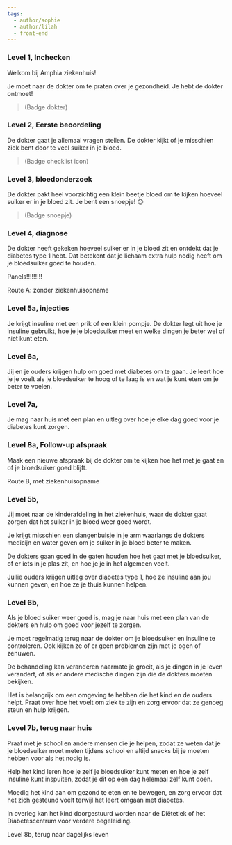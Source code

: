 ```yaml
---
tags:
  - author/sophie
  - author/lilah
  - front-end
---
```

### Level 1, Inchecken 

Welkom bij Amphia ziekenhuis!  

Je moet naar de dokter om te praten over je gezondheid. Je hebt de dokter ontmoet! 

>(Badge dokter) 

### Level 2, Eerste beoordeling 

De dokter gaat je allemaal vragen stellen. De dokter kijkt of je misschien ziek bent door te veel suiker in je bloed. 

>(Badge checklist icon) 

### Level 3, bloedonderzoek 

De dokter pakt heel voorzichtig een klein beetje bloed om te kijken hoeveel suiker er in je bloed zit. Je bent een snoepje! 😊  

> (Badge snoepje) 

### Level 4, diagnose 

De dokter heeft gekeken hoeveel suiker er in je bloed zit en ontdekt dat je diabetes type 1 hebt. Dat betekent dat je lichaam extra hulp nodig heeft om je bloedsuiker goed te houden. 

Panels!!!!!!!!! 

Route A: zonder ziekenhuisopname 

### Level 5a, injecties 

Je krijgt insuline met een prik of een klein pompje. De dokter legt uit hoe je insuline gebruikt, hoe je je bloedsuiker meet en welke dingen je beter wel of niet kunt eten. 

### Level 6a,  

Jij en je ouders krijgen hulp om goed met diabetes om te gaan. Je leert hoe je je voelt als je bloedsuiker te hoog of te laag is en wat je kunt eten om je beter te voelen. 

### Level 7a, 

Je mag naar huis met een plan en uitleg over hoe je elke dag goed voor je diabetes kunt zorgen. 

### Level 8a, Follow-up afspraak 

Maak een nieuwe afspraak bij de dokter om te kijken hoe het met je gaat en of je bloedsuiker goed blijft. 

Route B, met ziekenhuisopname 

### Level 5b,  

Jij moet naar de kinderafdeling in het ziekenhuis, waar de dokter gaat zorgen dat het suiker in je bloed weer goed wordt. 

Je krijgt misschien een slangenbuisje in je arm waarlangs de dokters medicijn en water geven om je suiker in je bloed beter te maken. 

De dokters gaan goed in de gaten houden hoe het gaat met je bloedsuiker, of er iets in je plas zit, en hoe je je in het algemeen voelt. 

Jullie ouders krijgen uitleg over diabetes type 1, hoe ze insuline aan jou kunnen geven, en hoe ze je thuis kunnen helpen. 

### Level 6b,  

Als je bloed suiker weer goed is, mag je naar huis met een plan van de dokters en hulp om goed voor jezelf te zorgen. 

Je moet regelmatig terug naar de dokter om je bloedsuiker en insuline te controleren. Ook kijken ze of er geen problemen zijn met je ogen of zenuwen. 

De behandeling kan veranderen naarmate je groeit, als je dingen in je leven verandert, of als er andere medische dingen zijn die de dokters moeten bekijken. 

Het is belangrijk om een omgeving te hebben die het kind en de ouders helpt. Praat over hoe het voelt om ziek te zijn en zorg ervoor dat ze genoeg steun en hulp krijgen. 

### Level 7b, terug naar huis 

Praat met je school en andere mensen die je helpen, zodat ze weten dat je je bloedsuiker moet meten tijdens school en altijd snacks bij je moeten hebben voor als het nodig is. 

Help het kind leren hoe je zelf je bloedsuiker kunt meten en hoe je zelf insuline kunt inspuiten, zodat je dit op een dag helemaal zelf kunt doen. 

Moedig het kind aan om gezond te eten en te bewegen, en zorg ervoor dat het zich gesteund voelt terwijl het leert omgaan met diabetes. 

In overleg kan het kind doorgestuurd worden naar de Diëtetiek of het Diabetescentrum voor verdere begeleiding. 

Level 8b, terug naar dagelijks leven
